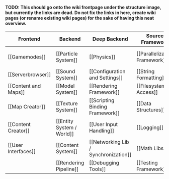 **TODO: This should go onto the wiki frontpage under the structure image, but currently the links are dead. Do not fix the links in here, create wiki pages (or rename existing wiki pages) for the sake of having this neat overview.**

| Frontend            | Backend                | Deep Backend                    | Source Framework | Development Environment |
| ------------------- | ---------------------- | ------------------------------- | --------------------- | ------------ |
| [[Gamemodes]]       | [[Particle System]]    |  [[Physics]]            | [[Parallelization Framework]] |  [[Automatic Application Deployment]] | 
| [[Serverbrowser]]   | [[Sound System]]       |  [[Configuration and Settings]] | [[String Formatting]] |  [[Build System]] | 
| [[Content and Maps]] | [[Model System]]      |  [[Rendering Framework]]        | [[Filesystem Access]] |  [[Dependency Management]] | 
| [[Map Creator]]     | [[Texture System]]     | [[Scripting Binding Framework]] |  [[Data Structures]]  |  [[Version Control]] | 
| [[Content Creator]] | [[Entity System / World]] | [[User Input Handling]]      |  [[Logging]]          |  [[Languages]] | 
| [[User Interfaces]] | [[Content System]]     | [[Networking Lib / Synchronization]] |  [[Math Libs]] |  [[Source Structure]] | 
|                     | [[Rendering Pipeline]] | [[Debugging Tools]]             | [[Testing Framework]] | 

